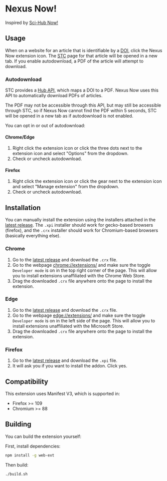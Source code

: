 # Nexus Now!

Inspired by [Sci-Hub Now!](https://github.com/gchenfc/sci-hub-now)

## Usage

When on a website for an article that is identifiable by a [DOI](https://www.doi.org/the-identifier/what-is-a-doi/),
click the Nexus Now extension icon. The [STC](https://standard-template-construct.org) page for that article will be
opened in a new tab. If you enable autodownload, a PDF of the article will attempt to download.

### Autodownload

STC provides a [Hub API](https://standard-template-construct.org/#/help/stc-hub-api), which maps a DOI
to a PDF. Nexus Now uses this API to automatically download PDFs of articles.

The PDF may not be accessible through this API, but may still be accessible through STC, so if Nexus Now cannot find the
PDF within 5 seconds, STC will be opened in a new tab as if autodownload is not enabled.

You can opt in or out of autodownload:

#### Chrome/Edge

1. Right click the extension icon or click the three dots next to the extension icon and select "Options" from the dropdown.
2. Check or uncheck autodownload.

#### Firefox

1. Right click the extension icon or click the gear next to the extension icon and select "Manage extension" from the dropdown.
2. Check or uncheck autodownload.

## Installation

You can manually install the extension using the installers attached in
the [latest release](https://github.com/aokellermann/nexus-now/releases). The `.xpi` installer should work for
gecko-based browsers (firefox), and the `.crx` installer should work for Chromium-based browsers (basically everything
else).

### Chrome

1. Go to the [latest release](https://github.com/aokellermann/nexus-now/releases) and download the `.crx` file.
2. Go to the webpage [chrome://extensions/](chrome://extensions/) and make sure the toggle `Developer mode` is on in the
   top right corner of the page. This will allow you to install extensions unaffiliated with the Chrome Web Store.
3. Drag the downloaded `.crx` file anywhere onto the page to install the extension.

### Edge

1. Go to the [latest release](https://github.com/aokellermann/nexus-now/releases) and download the `.crx` file.
2. Go to the webpage [edge://extensions/](edge://extensions/) and make sure the toggle `Developer mode` is on in the
   left side of the page. This will allow you to install extensions unaffiliated with the Microsoft Store.
3. Drag the downloaded `.crx` file anywhere onto the page to install the extension.

### Firefox

1. Go to the [latest release](https://github.com/aokellermann/nexus-now/releases) and download the `.xpi` file.
2. It will ask you if you want to install the addon. Click yes.

## Compatibility

This extension uses Manifest V3, which is supported in:

- Firefox >= 109
- Chromium >= 88

## Building

You can build the extension yourself:

First, install dependencies:

```bash
npm install -g web-ext
````

Then build:

```bash
./build.sh
```
